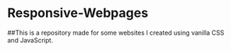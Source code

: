 # Responsive-Webpages

##This is a repository made for some websites I created using vanilla CSS and JavaScript.
